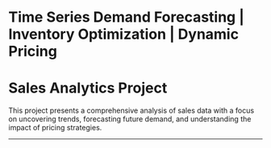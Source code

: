
# Time Series Demand Forecasting | Inventory Optimization | Dynamic Pricing

# Sales Analytics Project

This project presents a comprehensive analysis of sales data with a focus on uncovering trends, forecasting future demand, and understanding the impact of pricing strategies.

---

